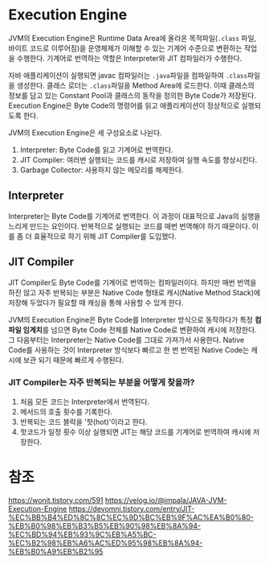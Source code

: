 # Execution Engine
JVM의 Execution Engine은 Runtime Data Area에 올라온 목적파일(`.class` 파일, 바이트 코드로 이루어짐)을
운영체제가 이해할 수 있는 기계어 수준으로 변환하는 작업을 수행한다.
기계어로 번역하는 역할은 Interpreter와 JIT 컴파일러가 수행한다.

자바 애플리케이션이 실행되면 javac 컴파일러는 `.java`파일을 컴파일하여 `.class`파일을 생성한다.
클래스 로더는 `.class`파일을 Method Area에 로드한다. 이때 클래스의 정보를 담고 있는 Constant Pool과
클래스의 동작을 정의한 Byte Code가 저장된다. Execution Engine은 Byte Code의 명령어를 읽고 
애플리케이션이 정상적으로 실행되도록 한다.

JVM의 Execution Engine은 세 구성요소로 나뉜다.
1. Interpreter: Byte Code를 읽고 기계어로 번역한다.
2. JIT Compiler: 여러번 실행되는 코드를 캐시로 저장하여 실행 속도를 향상시킨다.
3. Garbage Collector: 사용하지 않는 메모리를 해제한다.

## Interpreter
Interpreter는 Byte Code를 기계어로 번역한다. 이 과정이 대표적으로 Java의 실행을 느리게 만드는 요인이다.
반복적으로 실행되는 코드를 매번 번역해야 하기 때문이다.
이를 좀 더 효율적으로 하기 위해 JIT Compiler를 도입했다.

## JIT Compiler
JIT Compiler도 Byte Code를 기계어로 번역하는 컴파일러이다. 하지만 매번 번역을 하진 않고
자주 반복되는 부분은 Native Code 형태로 캐시(Native Method Stack)에 저장해 두었다가 필요할 때
캐싱을 통해 사용할 수 있게 한다. 

JVM의 Execution Engine은 Byte Code를 Interpreter 방식으로 동작하다가
특정 **컴파일 임계치**를 넘으면 Byte Code 전체를 Native Code로 변환하여 캐시에 저장한다.
그 다음부터는 Interpreter는 Native Code를 그대로 가져가서 사용한다. 
Native Code를 사용하는 것이 Interpreter 방식보다 빠르고 한 번 번역된 Native Code는 캐시에 보관 되기 때문에
빠르게 수행된다.

### JIT Compiler는 자주 반복되는 부분을 어떻게 찾을까?
1. 처음 모든 코드는 Interpreter에서 번역된다.
2. 메서드의 호출 횟수를 기록한다.
3. 반복되는 코드 블럭을 '핫(hot)'이라고 한다.
4. 핫코드가 일정 횟수 이상 실행되면 JIT는 해당 코드를 기계어로 번역하여 캐시에 저장한다.

# 참조
https://wonit.tistory.com/591
https://velog.io/@impala/JAVA-JVM-Execution-Engine
https://devomni.tistory.com/entry/JIT-%EC%BB%B4%ED%8C%8C%EC%9D%BC%EB%9F%AC%EA%B0%80-%EB%B0%98%EB%B3%B5%EB%90%98%EB%8A%94-%EC%BD%94%EB%93%9C%EB%A5%BC-%EC%B2%98%EB%A6%AC%ED%95%98%EB%8A%94-%EB%B0%A9%EB%B2%95
